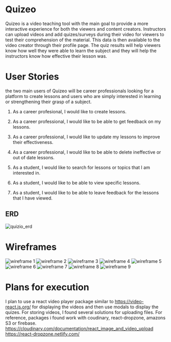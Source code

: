 # Quizeo
Quizeo is a video teaching tool with the main goal to provide a more interactive experience for both the viewers and content creators. 
Instructors can upload videos and add quizes/surveys during their video for viewers to test their comprehension of the material. This data is then available to the video creator through their profile page. The quiz results will help viewers know how well they were able to learn the subject and they will help the instructors know how effective their lesson was.

# User Stories

the two main users of Quizeo will be career professionals looking for a platform to create lessons and users who are simply interested in learning or strengthening their grasp of a subject.

1) As a career profesional, I would like to create lessons.
2) As a career professional, I would like to be able to get feedback on my lessons.
3) As a career professional, I would like to update my lessons to improve their effectiveness.
4) As a career professional, I would like to be able to delete ineffective or out of date lessons.

1) As a student, I would like to search for lessons or topics that I am interested in.
2) As a student, I would like to be able to view specific lessons.
3) As a student, I would like to be able to leave feedback for the lessons that I have viewed.

## ERD

![quizio_erd](https://user-images.githubusercontent.com/26421398/45041894-68a2f500-b037-11e8-8761-8b924a6f3d25.png)

# Wireframes

![wireframe 1](https://user-images.githubusercontent.com/26421398/45008972-99e9d980-afd3-11e8-9870-75020a438c9a.png)
![wireframe 2](https://user-images.githubusercontent.com/26421398/45008980-a40bd800-afd3-11e8-84c2-f7f1f2cc461e.png)
![wireframe 3](https://user-images.githubusercontent.com/26421398/45008989-aff79a00-afd3-11e8-9cfe-e289bc356164.png)
![wireframe 4](https://user-images.githubusercontent.com/26421398/45008998-b554e480-afd3-11e8-9d45-a13b673e1a49.png)
![wireframe 5](https://user-images.githubusercontent.com/26421398/45009004-bb4ac580-afd3-11e8-9c83-57387aa5fe3b.png)
![wireframe 6](https://user-images.githubusercontent.com/26421398/45009006-bf76e300-afd3-11e8-928e-051cafd879ff.png)
![wireframe 7](https://user-images.githubusercontent.com/26421398/45009010-c3a30080-afd3-11e8-94cc-250ace447ab0.png)
![wireframe 8](https://user-images.githubusercontent.com/26421398/45009012-c9004b00-afd3-11e8-919a-2859a856fba2.png)
![wireframe 9](https://user-images.githubusercontent.com/26421398/45009016-cd2c6880-afd3-11e8-955e-9a5027d6691d.png)

# Plans for execution

I plan to use a react video player package similar to https://video-react.js.org/ for displaying the videos and then use modals to display the quizes. For storing videos, I found several solutions for uploading files. For reference, packages i found work with coudinary, react-dropzone, amazons S3 or firebase. 
https://cloudinary.com/documentation/react_image_and_video_upload <br>
https://react-dropzone.netlify.com/
